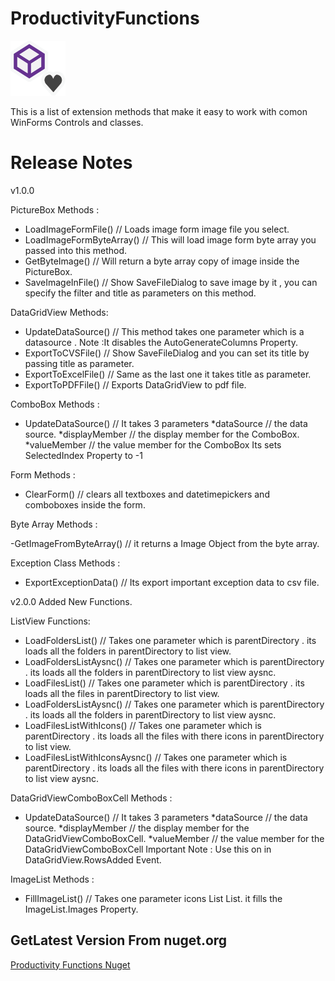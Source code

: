 # ProductivityFunctions
![ProductivityLogo](https://github.com/BekoSan/ProductivityFunctions/blob/master/ProductivityLogo.png)

This is a list of extension methods that make it easy to work with comon WinForms Controls and classes.

# Release Notes
v1.0.0

PictureBox Methods :

- LoadImageFormFile() // Loads image form image file you select.
- LoadImageFormByteArray() // This will load image form byte array you passed into this method.
- GetByteImage() // Will return a byte array copy of image inside the PictureBox.
- SaveImageInFile() // Show SaveFileDialog to save image by it , you can specify the filter and title as parameters on this method.

DataGridView Methods:

- UpdateDataSource() // This method takes one parameter which is a datasource . Note :It disables the AutoGenerateColumns Property.
- ExportToCVSFile() // Show SaveFileDialog and you can set its title by passing title as parameter.
- ExportToExcelFile() // Same as the last one it takes title as parameter.
- ExportToPDFFile() // Exports DataGridView to pdf file.

ComboBox Methods :

- UpdateDataSource() // It takes 3 parameters 
*dataSource // the data source.
*displayMember // the display member for the ComboBox.
*valueMember // the value member for the ComboBox
Its sets SelectedIndex Property to -1

Form Methods :

- ClearForm() // clears all textboxes and datetimepickers and comboboxes inside the form.

Byte Array Methods :

-GetImageFromByteArray() // it returns a Image Object from the byte array.

Exception Class Methods :

- ExportExceptionData() // Its export important exception data to csv file.

v2.0.0
Added New Functions.

ListView Functions:
- LoadFoldersList() // Takes one parameter which is parentDirectory . its loads all the folders in parentDirectory to list view.
- LoadFoldersListAysnc() // Takes one parameter which is parentDirectory . its loads all the folders in parentDirectory to list view aysnc.
 - LoadFilesList() // Takes one parameter which is parentDirectory . its loads all the files in parentDirectory to list view.
 - LoadFoldersListAysnc() // Takes one parameter which is parentDirectory . its loads all the folders in parentDirectory to list view aysnc.
 - LoadFilesListWithIcons() // Takes one parameter which is parentDirectory . its loads all the files with there icons in parentDirectory to list view.
 - LoadFilesListWithIconsAysnc() // Takes one parameter which is parentDirectory . its loads all the files with there icons in parentDirectory to list view aysnc.
 
 DataGridViewComboBoxCell Methods : 
 - UpdateDataSource() // It takes 3 parameters 
*dataSource // the data source.
*displayMember // the display member for the DataGridViewComboBoxCell.
*valueMember // the value member for the DataGridViewComboBoxCell 
Important Note : Use this on in DataGridView.RowsAdded Event.

ImageList Methods :
- FillImageList() // Takes one parameter icons List List<Icon>. it fills the ImageList.Images Property.

## GetLatest Version From nuget.org

[Productivity Functions Nuget](https://www.nuget.org/packages/BekoSan.ProductivityFunctions/)
